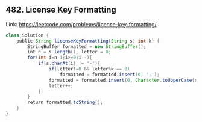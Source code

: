 ## 482. License Key Formatting
Link: https://leetcode.com/problems/license-key-formatting/

```java
class Solution {
    public String licenseKeyFormatting(String s, int k) {
        StringBuffer formatted = new StringBuffer();
        int n = s.length(), letter = 0;
        for(int i=n-1;i>=0;i--){
            if(s.charAt(i) != '-'){
                if(letter!=0 && letter%k == 0)
                    formatted = formatted.insert(0, '-');
                formatted = formatted.insert(0, Character.toUpperCase(s.charAt(i)));
                letter++;
            }
        }
        return formatted.toString();
    }
}
```
